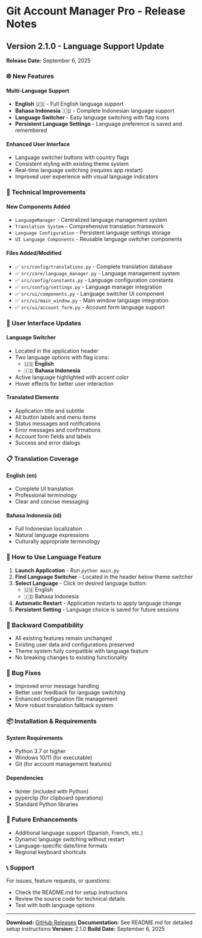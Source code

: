 # Git Account Manager Pro - Release Notes

## Version 2.1.0 - Language Support Update
**Release Date:** September 6, 2025

### 🌐 New Features

#### **Multi-Language Support**
- **English** 🇺🇸 - Full English language support
- **Bahasa Indonesia** 🇮🇩 - Complete Indonesian language support
- **Language Switcher** - Easy language switching with flag icons
- **Persistent Language Settings** - Language preference is saved and remembered

#### **Enhanced User Interface**
- Language switcher buttons with country flags
- Consistent styling with existing theme system
- Real-time language switching (requires app restart)
- Improved user experience with visual language indicators

### 🔧 Technical Improvements

#### **New Components Added**
- `LanguageManager` - Centralized language management system
- `Translation System` - Comprehensive translation framework
- `Language Configuration` - Persistent language settings storage
- `UI Language Components` - Reusable language switcher components

#### **Files Added/Modified**
- ✅ `src/config/translations.py` - Complete translation database
- ✅ `src/core/language_manager.py` - Language management system
- ✅ `src/config/constants.py` - Language configuration constants
- ✅ `src/config/settings.py` - Language manager integration
- ✅ `src/ui/components.py` - Language switcher UI component
- ✅ `src/ui/main_window.py` - Main window language integration
- ✅ `src/ui/account_form.py` - Account form language support

### 🎨 User Interface Updates

#### **Language Switcher**
- Located in the application header
- Two language options with flag icons:
  - 🇺🇸 **English**
  - 🇮🇩 **Bahasa Indonesia**
- Active language highlighted with accent color
- Hover effects for better user interaction

#### **Translated Elements**
- Application title and subtitle
- All button labels and menu items
- Status messages and notifications
- Error messages and confirmations
- Account form fields and labels
- Success and error dialogs

### 📋 Translation Coverage

#### **English (en)**
- Complete UI translation
- Professional terminology
- Clear and concise messaging

#### **Bahasa Indonesia (id)**
- Full Indonesian localization
- Natural language expressions
- Culturally appropriate terminology

### 🚀 How to Use Language Feature

1. **Launch Application** - Run `python main.py`
2. **Find Language Switcher** - Located in the header below theme switcher
3. **Select Language** - Click on desired language button:
   - 🇺🇸 English
   - 🇮🇩 Bahasa Indonesia
4. **Automatic Restart** - Application restarts to apply language change
5. **Persistent Setting** - Language choice is saved for future sessions

### 🔄 Backward Compatibility

- All existing features remain unchanged
- Existing user data and configurations preserved
- Theme system fully compatible with language feature
- No breaking changes to existing functionality

### 🐛 Bug Fixes

- Improved error message handling
- Better user feedback for language switching
- Enhanced configuration file management
- More robust translation fallback system

### 📦 Installation & Requirements

#### **System Requirements**
- Python 3.7 or higher
- Windows 10/11 (for executable)
- Git (for account management features)

#### **Dependencies**
- tkinter (included with Python)
- pyperclip (for clipboard operations)
- Standard Python libraries

### 🔮 Future Enhancements

- Additional language support (Spanish, French, etc.)
- Dynamic language switching without restart
- Language-specific date/time formats
- Regional keyboard shortcuts

### 📞 Support

For issues, feature requests, or questions:
- Check the README.md for setup instructions
- Review the source code for technical details
- Test with both language options

---

**Download:** [GitHub Releases](https://github.com/densuz/Github-Account-Manager-PRO.git/releases)
**Documentation:** See README.md for detailed setup instructions
**Version:** 2.1.0
**Build Date:** September 6, 2025
